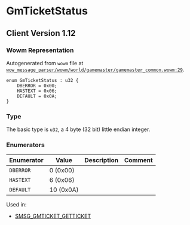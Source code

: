 # GmTicketStatus

## Client Version 1.12

### Wowm Representation

Autogenerated from `wowm` file at [`wow_message_parser/wowm/world/gamemaster/gamemaster_common.wowm:29`](https://github.com/gtker/wow_messages/tree/main/wow_message_parser/wowm/world/gamemaster/gamemaster_common.wowm#L29).

```rust,ignore
enum GmTicketStatus : u32 {
    DBERROR = 0x00;
    HASTEXT = 0x06;
    DEFAULT = 0x0A;
}
```
### Type
The basic type is `u32`, a 4 byte (32 bit) little endian integer.
### Enumerators
| Enumerator | Value  | Description | Comment |
| --------- | -------- | ----------- | ------- |
| `DBERROR` | 0 (0x00) |  |  |
| `HASTEXT` | 6 (0x06) |  |  |
| `DEFAULT` | 10 (0x0A) |  |  |

Used in:
* [SMSG_GMTICKET_GETTICKET](smsg_gmticket_getticket.md)

